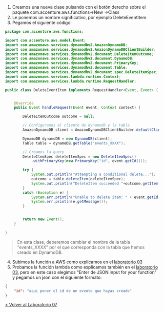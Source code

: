 
1. Creamos una nueva clase pulsando con el botón derecho sobre el paquete com.accenture.aws.functions->New ->Class
2. Le ponemos un nombre significativo, por ejemplo DeleteEventItem
3. Pegamos el siguiente código:
```java
package com.accenture.aws.functions;

import com.accenture.aws.model.Event;
import com.amazonaws.services.dynamodbv2.AmazonDynamoDB;
import com.amazonaws.services.dynamodbv2.AmazonDynamoDBClientBuilder;
import com.amazonaws.services.dynamodbv2.document.DeleteItemOutcome;
import com.amazonaws.services.dynamodbv2.document.DynamoDB;
import com.amazonaws.services.dynamodbv2.document.PrimaryKey;
import com.amazonaws.services.dynamodbv2.document.Table;
import com.amazonaws.services.dynamodbv2.document.spec.DeleteItemSpec;
import com.amazonaws.services.lambda.runtime.Context;
import com.amazonaws.services.lambda.runtime.RequestHandler;

public class DeleteEventItem implements RequestHandler<Event, Event> {


	@Override
	public Event handleRequest(Event event, Context context) {

		DeleteItemOutcome outcome = null;

		// Configuramos el cliente de dynamodb y la tabla
		AmazonDynamoDB client = AmazonDynamoDBClientBuilder.defaultClient();

		DynamoDB dynamoDB = new DynamoDB(client);
	    Table table = dynamoDB.getTable("events_XXXX");

		// Creamos la query    
	    DeleteItemSpec deleteItemSpec = new DeleteItemSpec()
		    .withPrimaryKey(new PrimaryKey("id", event.getId()));

		try {
		    System.out.println("Attempting a conditional delete...");
		    outcome = table.deleteItem(deleteItemSpec);
		    System.out.println("DeleteItem succeeded "+outcome.getItem());
		}
		catch (Exception e) {
		    System.err.println("Unable to delete item: " + event.getId());
		    System.err.println(e.getMessage());
		}


		return new Event();
	}

}
```
 >En esta clase, deberemos cambiar el nombre de la tabla "events_XXXX" por el que corresponda con la tabla que hemos creado en DynamoDB.
 
4. Subimos la función a AWS como explicamos en el [laboratorio 03](../EventsList#subir-la-funci%C3%B3n-a-aws)
5. Probamos la función lambda como explicamos también en el [laboratorio 03](..EventsList#comprobar-la-creaci%C3%B3n-de-la-funci%C3%B3n-en-aws-desde-eclipse), pero en este caso elegimos "Enter de JSON input for your function" y pegamos un json con el siguiente formato:
```json
{
    "id": "aqui poner el id de un evento que hayas creado"
}
```

[< Volver al Laboratorio 07 ](../../lab-07#crear-endpoint-4)
